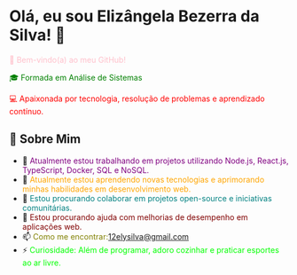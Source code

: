 # Olá, eu sou Elizângela Bezerra da Silva! 👋

<p style="color:pink;">🌟 Bem-vindo(a) ao meu GitHub!</p>

<p style="color:green;">🎓 Formada em Análise de Sistemas</p>
<p style="color:red;">💻 Apaixonada por tecnologia, resolução de problemas e aprendizado contínuo.</p>

## 🚀 Sobre Mim
- 🔭 <span style="color:purple;">Atualmente estou trabalhando em projetos utilizando Node.js, React.js, TypeScript, Docker, SQL e NoSQL.</span>
- 🌱 <span style="color:orange;">Atualmente estou aprendendo novas tecnologias e aprimorando minhas habilidades em desenvolvimento web.</span>
- 👯 <span style="color:teal;">Estou procurando colaborar em projetos open-source e iniciativas comunitárias.</span>
- 🤔 <span style="color:maroon;">Estou procurando ajuda com melhorias de desempenho em aplicações web.</span>
- 📫 <span style="color:olive;">Como me encontrar:12elysilva@gmail.com</span>
- ⚡ <span style="color:lime;">Curiosidade: Além de programar, adoro cozinhar e praticar esportes ao ar livre.</span>
